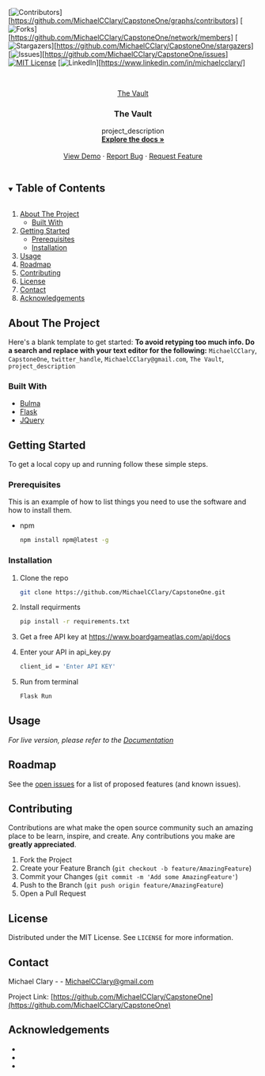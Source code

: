 ﻿<!--
*** Thanks for checking out the Best-README-Template. If you have a suggestion
*** that would make this better, please fork the repo and create a pull request
*** or simply open an issue with the tag "enhancement".
*** Thanks again! Now go create something AMAZING! :D
***
***
***
*** To avoid retyping too much info. Do a search and replace for the following:
*** MichaelCClary, CapstoneOne, twitter_handle, MichaelCClary@gmail.com, The Vault, project_description
-->



<!-- PROJECT SHIELDS -->
<!--
*** I'm using markdown "reference style" links for readability.
*** Reference links are enclosed in brackets [ ] instead of parentheses ( ).
*** See the bottom of this document for the declaration of the reference variables
*** for contributors-url, forks-url, etc. This is an optional, concise syntax you may use.
*** https://www.markdownguide.org/basic-syntax/#reference-style-links
-->
[![Contributors][contributors-shield]][https://github.com/MichaelCClary/CapstoneOne/graphs/contributors]
[![Forks][forks-shield]][https://github.com/MichaelCClary/CapstoneOne/network/members]
[![Stargazers][stars-shield]][https://github.com/MichaelCClary/CapstoneOne/stargazers]
[![Issues][issues-shield]][https://github.com/MichaelCClary/CapstoneOne/issues]
[![MIT License][license-shield]][license-url]
[![LinkedIn][linkedin-shield]][https://www.linkedin.com/in/michaelcclary/]



<!-- PROJECT LOGO -->
<br />
<p align="center">
  <a href="https://github.com/MichaelCClary/CapstoneOne">
    <!-- <img src="images/logo.png" alt="Logo" width="80" height="80"> -->
    The Vault
  </a>

  <h3 align="center">The Vault</h3>

  <p align="center">
    project_description
    <br />
    <a href="https://github.com/MichaelCClary/CapstoneOne"><strong>Explore the docs »</strong></a>
    <br />
    <br />
    <a href="https://github.com/MichaelCClary/CapstoneOne">View Demo</a>
    ·
    <a href="https://github.com/MichaelCClary/CapstoneOne/issues">Report Bug</a>
    ·
    <a href="https://github.com/MichaelCClary/CapstoneOne/issues">Request Feature</a>
  </p>
</p>



<!-- TABLE OF CONTENTS -->
<details open="open">
  <summary><h2 style="display: inline-block">Table of Contents</h2></summary>
  <ol>
    <li>
      <a href="#about-the-project">About The Project</a>
      <ul>
        <li><a href="#built-with">Built With</a></li>
      </ul>
    </li>
    <li>
      <a href="#getting-started">Getting Started</a>
      <ul>
        <li><a href="#prerequisites">Prerequisites</a></li>
        <li><a href="#installation">Installation</a></li>
      </ul>
    </li>
    <li><a href="#usage">Usage</a></li>
    <li><a href="#roadmap">Roadmap</a></li>
    <li><a href="#contributing">Contributing</a></li>
    <li><a href="#license">License</a></li>
    <li><a href="#contact">Contact</a></li>
    <li><a href="#acknowledgements">Acknowledgements</a></li>
  </ol>
</details>



<!-- ABOUT THE PROJECT -->
## About The Project

<!-- [![Product Name Screen Shot][product-screenshot]](https://example.com) -->

Here's a blank template to get started:
**To avoid retyping too much info. Do a search and replace with your text editor for the following:**
`MichaelCClary`, `CapstoneOne`, `twitter_handle`, `MichaelCClary@gmail.com`, `The Vault`, `project_description`


### Built With

* [Bulma](https://bulma.io/)
* [Flask](https://flask.palletsprojects.com/en/1.1.x/)
* [JQuery](jquery.com)



<!-- GETTING STARTED -->
## Getting Started

To get a local copy up and running follow these simple steps.

### Prerequisites

This is an example of how to list things you need to use the software and how to install them.
* npm
  ```sh
  npm install npm@latest -g
  ```

### Installation

1. Clone the repo
   ```sh
   git clone https://github.com/MichaelCClary/CapstoneOne.git
   ```
2. Install requirments
   ```sh
   pip install -r requirements.txt
   ```
3. Get a free API key at https://www.boardgameatlas.com/api/docs

4. Enter your API in api_key.py
   ```sh
   client_id = 'Enter API KEY'
   ```
5. Run from terminal
   ```sh
   Flask Run
   ```

<!-- USAGE EXAMPLES -->
## Usage
<!-- 
Use this space to show useful examples of how a project can be used. Additional screenshots, code examples and demos work well in this space. You may also link to more resources. -->

_For live version, please refer to the [Documentation](https://example.com)_



<!-- ROADMAP -->
## Roadmap

See the [open issues](https://github.com/MichaelCClary/CapstoneOne/issues) for a list of proposed features (and known issues).



<!-- CONTRIBUTING -->
## Contributing

Contributions are what make the open source community such an amazing place to be learn, inspire, and create. Any contributions you make are **greatly appreciated**.

1. Fork the Project
2. Create your Feature Branch (`git checkout -b feature/AmazingFeature`)
3. Commit your Changes (`git commit -m 'Add some AmazingFeature'`)
4. Push to the Branch (`git push origin feature/AmazingFeature`)
5. Open a Pull Request



<!-- LICENSE -->
## License

Distributed under the MIT License. See `LICENSE` for more information.



<!-- CONTACT -->
## Contact

Michael Clary - <!--[@twitter_handle](https://twitter.com/twitter_handle) --> - MichaelCClary@gmail.com

Project Link: [https://github.com/MichaelCClary/CapstoneOne](https://github.com/MichaelCClary/CapstoneOne)



<!-- ACKNOWLEDGEMENTS -->
## Acknowledgements

* []()
* []()
* []()





<!-- MARKDOWN LINKS & IMAGES -->
<!-- https://www.markdownguide.org/basic-syntax/#reference-style-links -->
[contributors-shield]: https://img.shields.io/github/contributors/MichaelCClary/repo.svg?style=for-the-badge
[contributors-url]: https://github.com/MichaelCClary/repo/graphs/contributors
[forks-shield]: https://img.shields.io/github/forks/MichaelCClary/repo.svg?style=for-the-badge
[forks-url]: https://github.com/MichaelCClary/repo/network/members
[stars-shield]: https://img.shields.io/github/stars/MichaelCClary/repo.svg?style=for-the-badge
[stars-url]: https://github.com/MichaelCClary/repo/stargazers
[issues-shield]: https://img.shields.io/github/issues/MichaelCClary/repo.svg?style=for-the-badge
[issues-url]: https://github.com/MichaelCClary/repo/issues
[license-shield]: https://img.shields.io/github/license/MichaelCClary/repo.svg?style=for-the-badge
[license-url]: https://github.com/MichaelCClary/repo/blob/master/LICENSE.txt
[linkedin-shield]: https://img.shields.io/badge/-LinkedIn-black.svg?style=for-the-badge&logo=linkedin&colorB=555
[linkedin-url]: https://linkedin.com/in/MichaelCClary


